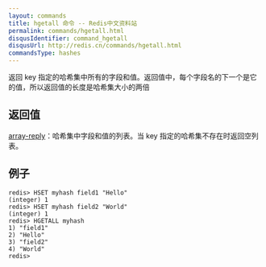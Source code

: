 ```yaml
---
layout: commands
title: hgetall 命令 -- Redis中文资料站
permalink: commands/hgetall.html
disqusIdentifier: command_hgetall
disqusUrl: http://redis.cn/commands/hgetall.html
commandsType: hashes
---
```


返回 key 指定的哈希集中所有的字段和值。返回值中，每个字段名的下一个是它的值，所以返回值的长度是哈希集大小的两倍

## 返回值

[array-reply](/topics/protocol.html#array-reply)：哈希集中字段和值的列表。当 key 指定的哈希集不存在时返回空列表。

## 例子
	
	redis> HSET myhash field1 "Hello"
	(integer) 1
	redis> HSET myhash field2 "World"
	(integer) 1
	redis> HGETALL myhash
	1) "field1"
	2) "Hello"
	3) "field2"
	4) "World"
	redis> 